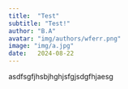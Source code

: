 ```yaml
---
title:  "Test"
subtitle: "Test!"
author: "B.A"
avatar: "img/authors/wferr.png"
image: "img/a.jpg"
date:   2024-08-22
---
```


asdfsgfjhsbjhghjsfgjsdgfhjaesg
